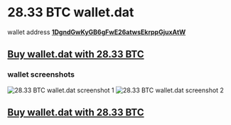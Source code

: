 # 28.33 BTC wallet.dat

wallet address **[1DgndGwKyGB6gFwE26atwsEkrppGjuxAtW](https://www.blockchain.com/btc/address/1DgndGwKyGB6gFwE26atwsEkrppGjuxAtW)**

## [Buy wallet.dat with 28.33 BTC](https://satoshidisk.com/pay/CBJBCg)

### wallet screenshots
![28.33 BTC wallet.dat screenshot 1](https://i.imgur.com/hVKSNWB.png)
![28.33 BTC wallet.dat screenshot 2](https://i.imgur.com/quvuvva.png)


## [Buy wallet.dat with 28.33 BTC](https://satoshidisk.com/pay/CBJBCg)